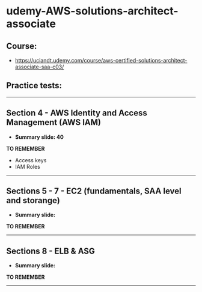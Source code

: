 # udemy-AWS-solutions-architect-associate

## Course: 
- https://uciandt.udemy.com/course/aws-certified-solutions-architect-associate-saa-c03/

## Practice tests: 


---

## Section 4 - AWS Identity and Access Management (AWS IAM)

- **Summary slide: 40**

**TO REMEMBER**

- Access keys
- IAM Roles

---

## Sections 5 - 7  - EC2 (fundamentals, SAA level and storange)

- **Summary slide:**

**TO REMEMBER**

---


## Sections 8  - ELB & ASG

- **Summary slide:**

**TO REMEMBER**

---
